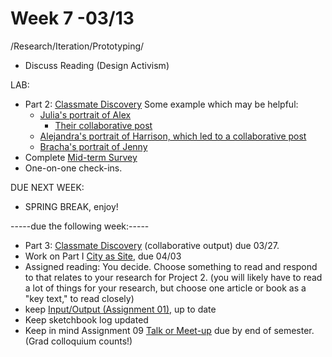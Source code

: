 # Week 7 -03/13

/Research/Iteration/Prototyping/
* Discuss Reading (Design Activism)

LAB:
* Part 2: [Classmate Discovery](classmate_discovery.md) 
  Some example which may be helpful: 
    * [Julia's portrait of Alex](https://wp.nyu.edu/julia3dmodels/2018/10/31/classmate-discovery-part-2/)
      * [Their collaborative post](https://www.youtube.com/watch?v=I2Crq_EecTg) 
    * [Alejandra's portrait of Harrison, which led to a collaborative post](https://wp.nyu.edu/alejvillanueva/classmate-discovery-harrison/)
    * [Bracha's portrait of Jenny](https://wp.nyu.edu/brachaeisenstat/classmate-discovery/) 
* Complete [Mid-term Survey](https://goo.gl/forms/1FOODEDHTUaZaPV82)
* One-on-one check-ins. 

DUE NEXT WEEK:
* SPRING BREAK, enjoy!

-----due the following week:-----
* Part 3: [Classmate Discovery](classmate_discovery.md) (collaborative output) due 03/27.
* Work on Part I [City as Site](city_as_site.md), due 04/03 
* Assigned reading: You decide. Choose something to read and respond to that relates to your research for Project 2. (you will likely have to read a lot of things for your research, but choose one article or book as a "key text," to read closely)
* keep [Input/Output (Assignment 01),](constant_inputoutput.md) up to date  
* Keep sketchbook log updated
* Keep in mind Assignment 09 [Talk or Meet-up](visit_talk_meetup.md) due by end of semester. (Grad colloquium counts!) 
